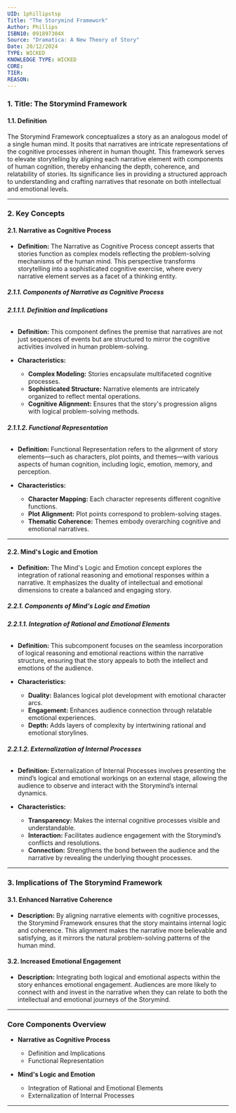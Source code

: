 ```yaml
---
UID: 1phillipstsp
Title: "The Storymind Framework"
Author: Phillips
ISBN10: 091897304X
Source: "Dramatica: A New Theory of Story"
Date: 20/12/2024
TYPE: WICKED
KNOWLEDGE TYPE: WICKED
CORE:
TIER:
REASON:
---
```


### **1. Title: The Storymind Framework**

#### **1.1. Definition**

The Storymind Framework conceptualizes a story as an analogous model of a single human mind. It posits that narratives are intricate representations of the cognitive processes inherent in human thought. This framework serves to elevate storytelling by aligning each narrative element with components of human cognition, thereby enhancing the depth, coherence, and relatability of stories. Its significance lies in providing a structured approach to understanding and crafting narratives that resonate on both intellectual and emotional levels.

---

### **2. Key Concepts**

#### **2.1. Narrative as Cognitive Process**

- **Definition:**
  The Narrative as Cognitive Process concept asserts that stories function as complex models reflecting the problem-solving mechanisms of the human mind. This perspective transforms storytelling into a sophisticated cognitive exercise, where every narrative element serves as a facet of a thinking entity.

##### **2.1.1. Components of Narrative as Cognitive Process**

###### **2.1.1.1. Definition and Implications**

- **Definition:**
  This component defines the premise that narratives are not just sequences of events but are structured to mirror the cognitive activities involved in human problem-solving.

- **Characteristics:**
  - **Complex Modeling:** Stories encapsulate multifaceted cognitive processes.
  - **Sophisticated Structure:** Narrative elements are intricately organized to reflect mental operations.
  - **Cognitive Alignment:** Ensures that the story's progression aligns with logical problem-solving methods.

###### **2.1.1.2. Functional Representation**

- **Definition:**
  Functional Representation refers to the alignment of story elements—such as characters, plot points, and themes—with various aspects of human cognition, including logic, emotion, memory, and perception.

- **Characteristics:**
  - **Character Mapping:** Each character represents different cognitive functions.
  - **Plot Alignment:** Plot points correspond to problem-solving stages.
  - **Thematic Coherence:** Themes embody overarching cognitive and emotional narratives.

---

#### **2.2. Mind's Logic and Emotion**

- **Definition:**
  The Mind's Logic and Emotion concept explores the integration of rational reasoning and emotional responses within a narrative. It emphasizes the duality of intellectual and emotional dimensions to create a balanced and engaging story.

##### **2.2.1. Components of Mind's Logic and Emotion**

###### **2.2.1.1. Integration of Rational and Emotional Elements**

- **Definition:**
  This subcomponent focuses on the seamless incorporation of logical reasoning and emotional reactions within the narrative structure, ensuring that the story appeals to both the intellect and emotions of the audience.

- **Characteristics:**
  - **Duality:** Balances logical plot development with emotional character arcs.
  - **Engagement:** Enhances audience connection through relatable emotional experiences.
  - **Depth:** Adds layers of complexity by intertwining rational and emotional storylines.

###### **2.2.1.2. Externalization of Internal Processes**

- **Definition:**
  Externalization of Internal Processes involves presenting the mind’s logical and emotional workings on an external stage, allowing the audience to observe and interact with the Storymind’s internal dynamics.

- **Characteristics:**
  - **Transparency:** Makes the internal cognitive processes visible and understandable.
  - **Interaction:** Facilitates audience engagement with the Storymind’s conflicts and resolutions.
  - **Connection:** Strengthens the bond between the audience and the narrative by revealing the underlying thought processes.

---

### **3. Implications of The Storymind Framework**

#### **3.1. Enhanced Narrative Coherence**

- **Description:**
  By aligning narrative elements with cognitive processes, the Storymind Framework ensures that the story maintains internal logic and coherence. This alignment makes the narrative more believable and satisfying, as it mirrors the natural problem-solving patterns of the human mind.

#### **3.2. Increased Emotional Engagement**

- **Description:**
  Integrating both logical and emotional aspects within the story enhances emotional engagement. Audiences are more likely to connect with and invest in the narrative when they can relate to both the intellectual and emotional journeys of the Storymind.

---

### **Core Components Overview**

- **Narrative as Cognitive Process**

  - Definition and Implications
  - Functional Representation

- **Mind's Logic and Emotion**

  - Integration of Rational and Emotional Elements
  - Externalization of Internal Processes

---
